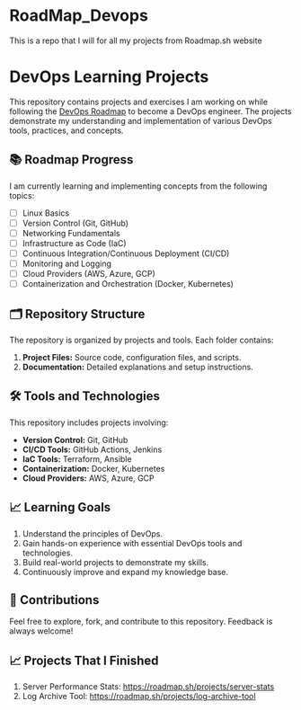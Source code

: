 # RoadMap_Devops
This is a repo that I will for all my projects from Roadmap.sh website

# DevOps Learning Projects

This repository contains projects and exercises I am working on while following the [DevOps Roadmap](https://roadmap.sh/devops) to become a DevOps engineer. The projects demonstrate my understanding and implementation of various DevOps tools, practices, and concepts.

## 📚 Roadmap Progress
I am currently learning and implementing concepts from the following topics:
- [ ] Linux Basics
- [ ] Version Control (Git, GitHub)
- [ ] Networking Fundamentals
- [ ] Infrastructure as Code (IaC)
- [ ] Continuous Integration/Continuous Deployment (CI/CD)
- [ ] Monitoring and Logging
- [ ] Cloud Providers (AWS, Azure, GCP)
- [ ] Containerization and Orchestration (Docker, Kubernetes)

## 🗂️ Repository Structure
The repository is organized by projects and tools. Each folder contains:
1. **Project Files:** Source code, configuration files, and scripts.
2. **Documentation:** Detailed explanations and setup instructions.


## 🛠️ Tools and Technologies
This repository includes projects involving:
- **Version Control:** Git, GitHub
- **CI/CD Tools:** GitHub Actions, Jenkins
- **IaC Tools:** Terraform, Ansible
- **Containerization:** Docker, Kubernetes
- **Cloud Providers:** AWS, Azure, GCP

## 📈 Learning Goals
1. Understand the principles of DevOps.
2. Gain hands-on experience with essential DevOps tools and technologies.
3. Build real-world projects to demonstrate my skills.
4. Continuously improve and expand my knowledge base.

## 🤝 Contributions
Feel free to explore, fork, and contribute to this repository. Feedback is always welcome!



## 📈 Projects That I Finished
1. Server Performance Stats: https://roadmap.sh/projects/server-stats
2. Log Archive Tool: https://roadmap.sh/projects/log-archive-tool


